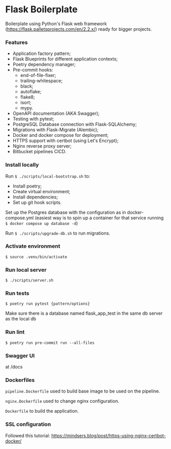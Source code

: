 # Flask Boilerplate

Boilerplate using Python's Flask web framework (https://flask.palletsprojects.com/en/2.2.x/) ready for bigger projects.

### Features

- Application factory pattern;
- Flask Blueprints for different application contexts;
- Poetry dependency manager;
- Pre-commit hooks:
  - end-of-file-fixer;
  - trailing-whitespace;
  - black;
  - autoflake;
  - flake8;
  - isort;
  - mypy.
- OpenAPI documentation (AKA Swagger);
- Testing with pytest;
- PostgreSQL Database connection with Flask-SQLAlchemy;
- Migrations with Flask-Migrate (Alembic);
- Docker and docker compose for deployment;
- HTTPS support with certbot (using Let's Encrypt);
- Nginx reverse proxy server;
- Bitbucket pipelines CICD.


### Install locally

Run `$ ./scripts/local-bootstrap.sh` to:

- Install poetry;
- Create virtual environment;
- Install dependencies;
- Set up git hook scripts.

Set up the Postgres database with the configuration as in docker-compose.yml (easiest way is to spin up a container for that service running `$ docker compose up database -d`)

Run `$ ./scripts/upgrade-db.sh` to run migrations.


### Activate environment

`$ source .venv/bin/activate`
### Run local server

`$ ./scripts/server.sh`

### Run tests

`$ poetry run pytest {pattern/options}`

Make sure there is a database named flask_app_test in the same db server as the local db

### Run lint

`$ poetry run pre-commit run --all-files`

### Swagger UI

at /docs


### Dockerfiles

`pipeline.Dockerfile` used to build base image to be used on the pipeline.

`nginx.Dockerfile` used to change nginx configuration.

`Dockerfile` to build the application.

### SSL configuration

Followed this tutorial: https://mindsers.blog/post/https-using-nginx-certbot-docker/
